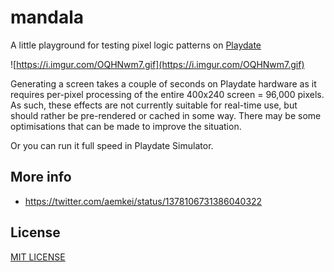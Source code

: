 # mandala

A little playground for testing pixel logic patterns on [Playdate](https://play.date)

![https://i.imgur.com/OQHNwm7.gif](https://i.imgur.com/OQHNwm7.gif)

Generating a screen takes a couple of seconds on Playdate hardware as it requires per-pixel processing of the entire 400x240 screen = 96,000 pixels. As such, these effects are not currently suitable for real-time use, but should rather be pre-rendered or cached in some way. There may be some optimisations that can be made to improve the situation.

Or you can run it full speed in Playdate Simulator. 

## More info
- https://twitter.com/aemkei/status/1378106731386040322

## License
[MIT LICENSE](LICENSE)
